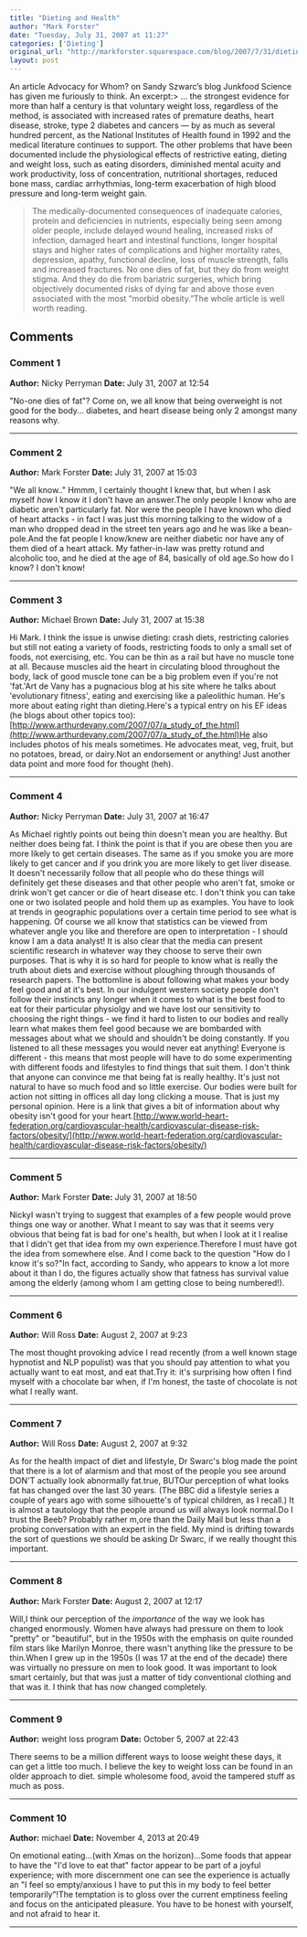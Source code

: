 ```yaml
---
title: "Dieting and Health"
author: "Mark Forster"
date: "Tuesday, July 31, 2007 at 11:27"
categories: ['Dieting']
original_url: "http://markforster.squarespace.com/blog/2007/7/31/dieting-and-health.html"
layout: post
---
```


An article Advocacy for Whom? on Sandy Szwarc’s blog Junkfood Science has given me furiously to think. An excerpt:> … the strongest evidence for more than half a century is that voluntary weight loss, regardless of the method, is associated with increased rates of premature deaths, heart disease, stroke, type 2 diabetes and cancers — by as much as several hundred percent, as the National Institutes of Health found in 1992 and the medical literature continues to support. The other problems that have been documented include the physiological effects of restrictive eating, dieting and weight loss, such as eating disorders, diminished mental acuity and work productivity, loss of concentration, nutritional shortages, reduced bone mass, cardiac arrhythmias, long-term exacerbation of high blood pressure and long-term weight gain.
> The medically-documented consequences of inadequate calories, protein and deficiencies in nutrients, especially being seen among older people, include delayed wound healing, increased risks of infection, damaged heart and intestinal functions, longer hospital stays and higher rates of complications and higher mortality rates, depression, apathy, functional decline, loss of muscle strength, falls and increased fractures.
> No one dies of fat, but they do from weight stigma. And they do die from bariatric surgeries, which bring objectively documented risks of dying far and above those even associated with the most “morbid obesity.”The whole article is well worth reading.

## Comments

### Comment 1
**Author:** Nicky Perryman
**Date:** July 31, 2007 at 12:54

"No-one dies of fat"? Come on, we all know that being overweight is not good for the body... diabetes, and heart disease being only 2 amongst many reasons why.

---

### Comment 2
**Author:** Mark Forster
**Date:** July 31, 2007 at 15:03

"We all know.." Hmmm, I certainly thought I knew that, but when I ask myself *how* I know it I don't have an answer.The only people I know who are diabetic aren't particularly fat. Nor were the people I have known who died of heart attacks - in fact I was just this morning talking to the widow of a man who dropped dead in the street ten years ago and he was like a bean-pole.And the fat people I know/knew are neither diabetic nor have any of them died of a heart attack. My father-in-law was pretty rotund and alcoholic too, and he died at the age of 84, basically of old age.So how do I know? I don't know!

---

### Comment 3
**Author:** Michael Brown
**Date:** July 31, 2007 at 15:38

Hi Mark. I think the issue is unwise dieting: crash diets, restricting calories but still not eating a variety of foods, restricting foods to only a small set of foods, not exercising, etc. You can be thin as a rail but have no muscle tone at all. Because muscles aid the heart in circulating blood throughout the body, lack of good muscle tone can be a big problem even if you're not 'fat.'Art de Vany has a pugnacious blog at his site where he talks about 'evolutionary fitness', eating and exercising like a paleolithic human. He's more about eating right than dieting.Here's a typical entry on his EF ideas (he blogs about other topics too):
[http://www.arthurdevany.com/2007/07/a_study_of_the.html](http://www.arthurdevany.com/2007/07/a_study_of_the.html)He also includes photos of his meals sometimes. He advocates meat, veg, fruit, but no potatoes, bread, or dairy.Not an endorsement or anything! Just another data point and more food for thought (heh).

---

### Comment 4
**Author:** Nicky Perryman
**Date:** July 31, 2007 at 16:47

As Michael rightly points out being thin doesn't mean you are healthy. But neither does being fat. I think the point is that if you are obese then you are more likely to get certain diseases. The same as if you smoke you are more likely to get cancer and if you drink you are more likely to get liver disease. It doesn't necessarily follow that all people who do these things will definitely get these diseases and that other people who aren't fat, smoke or drink won't get cancer or die of heart disease etc. I don't think you can take one or two isolated people and hold them up as examples. You have to look at trends in geographic populations over a certain time period to see what is happening. Of course we all know that statistics can be viewed from whatever angle you like and therefore are open to interpretation - I should know I am a data analyst! It is also clear that the media can present scientific research in whatever way they choose to serve their own purposes. That is why it is so hard for people to know what is really the truth about diets and exercise without ploughing through thousands of research papers. The bottomline
is about following what makes your body feel good and at it's best. In our indulgent western society people don't follow their instincts any longer when it comes to what is the best food to eat for their particular physiolgy and we have lost our sensitivity to choosing the right things - we find it hard to listen to our bodies and really learn what makes them feel good because we are bombarded with messages about what we should and shouldn't be doing constantly. If you listened to all these messages you would never eat anything! Everyone is different - this means that most people will have to do some experimenting with different foods and lifestyles to find things that suit them. I don't think that anyone can convince me that being fat is really healthy. It's just not natural to have so much food and so little exercise. Our bodies were built for action not sitting in offices all day long clicking a mouse. That is just my personal opinion. Here is a link that gives a bit of information about why obesity isn't good for your heart.[http://www.world-heart-federation.org/cardiovascular-health/cardiovascular-disease-risk-factors/obesity/](http://www.world-heart-federation.org/cardiovascular-health/cardiovascular-disease-risk-factors/obesity/)

---

### Comment 5
**Author:** Mark Forster
**Date:** July 31, 2007 at 18:50

NickyI wasn't trying to suggest that examples of a few people would prove things one way or another. What I meant to say was that it seems very obvious that being fat is bad for one's health, but when I look at it I realise that I didn't get that idea from my own experience.Therefore I must have got the idea from somewhere else. And I come back to the question "How do I know it's so?"In fact, according to Sandy, who appears to know a lot more about it than I do, the figures actually show that fatness has survival value among the elderly (among whom I am getting close to being numbered!).

---

### Comment 6
**Author:** Will Ross
**Date:** August 2, 2007 at 9:23

The most thought provoking advice I read recently (from a well known stage hypnotist and NLP populist) was that you should pay attention to what you actually want to eat most, and eat that.Try it: it's surprising how often I find myself with a chocolate bar when, if I'm honest, the taste of chocolate is not what I really want.

---

### Comment 7
**Author:** Will Ross
**Date:** August 2, 2007 at 9:32

As for the health impact of diet and lifestyle, Dr Swarc's blog made the point that there is a lot of alarmism and that most of the people you see around DON'T actually look abnormally fat.true, BUTOur perception of what looks fat has changed over the last 30 years. (The BBC did a lifestyle series a couple of years ago with some silhouette's of typical children, as I recall.) It is almost a tautology that the people around us will always look normal.Do I trust the Beeb? Probably rather m,ore than the Daily Mail but less than a probing conversation with an expert in the field. My mind is drifting towards the sort of questions we should be asking Dr Swarc, if we really thought this important.

---

### Comment 8
**Author:** Mark Forster
**Date:** August 2, 2007 at 12:17

Will,I think our perception of the *importance* of the way we look has changed enormously. Women have always had pressure on them to look "pretty" or "beautiful", but in the 1950s with the emphasis on quite rounded film stars like Marilyn Monroe, there wasn't anything like the pressure to be thin.When I grew up in the 1950s (I was 17 at the end of the decade) there was virtually no pressure on men to look good. It was important to look smart certainly, but that was just a matter of tidy conventional clothing and that was it. I think that has now changed completely.

---

### Comment 9
**Author:** weight loss program
**Date:** October 5, 2007 at 22:43

There seems to be a million different ways to loose weight these days, it can get a little too much. I believe the key to weight loss can be found in an older approach to diet. simple wholesome food, avoid the tampered stuff as much as poss.

---

### Comment 10
**Author:** michael
**Date:** November 4, 2013 at 20:49

On emotional eating...(with Xmas on the horizon)...Some foods that appear to have the "I'd love to eat that" factor appear to be part of a joyful experience; with more discernment one can see the experience is actually an "I feel so empty/anxious I have to put this in my body to feel better temporarily"!The temptation is to gloss over the current emptiness feeling and focus on the anticipated pleasure. You have to be honest with yourself, and not afraid to hear it.

---
